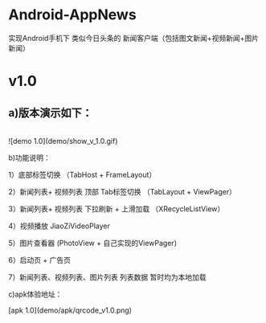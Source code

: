 # Android-AppNews
实现Android手机下 类似今日头条的 新闻客户端（包括图文新闻+视频新闻+图片新闻）

<h1>v1.0 </h1>

<h2>a)版本演示如下：</h2>
<br/>
![demo 1.0](demo/show_v_1.0.gif)

<p>b)功能说明：</p>
<p>1）底部标签切换 （TabHost + FrameLayout）</p>
<p>2）新闻列表+ 视频列表 顶部 Tab标签切换 （TabLayout + ViewPager）</p>
<p>3）新闻列表+ 视频列表 下拉刷新 + 上滑加载 （XRecycleListView）</p>
<p>4）视频播放 JiaoZiVideoPlayer</p>
<p>5）图片查看器 (PhotoView + 自己实现的ViewPager)</p>
<p>6）启动页 + 广告页</p>
<p>7）新闻列表、视频列表、图片列表 列表数据  暂时均为本地加载</p>

<p>c)apk体验地址：</p>
[apk 1.0](demo/apk/qrcode_v1.0.png)
